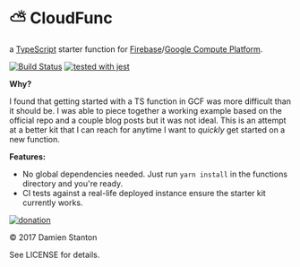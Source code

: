 # ⛅️  CloudFunc

a [TypeScript](http://www.typescriptlang.org/) starter function for [Firebase](https://firebase.google.com/docs/functions/)/[Google Compute Platform](https://cloud.google.com/functions/).

[![Build Status](https://travis-ci.org/damienstanton/cloudfunc.svg?branch=master)](https://travis-ci.org/damienstanton/cloudfunc)
[![tested with jest](https://img.shields.io/badge/tested_with-jest-99424f.svg)](https://github.com/facebook/jest)

**Why?**

I found that getting started with a TS function in GCF was more difficult than it should be. I was able to piece together a working example based on the official repo and a couple blog posts but it was not ideal. This is an attempt at a better kit that I can reach for anytime I want to _quickly_ get started on a new function.

**Features:**

- No global dependencies needed. Just run `yarn install` in the functions directory and you're ready.
- CI tests against a real-life deployed instance ensure the starter kit currently works.

[![donation](https://img.shields.io/badge/☕️-Buy_me_coffee-green.svg)](https://paypal.me/damienstanton) 

© 2017 Damien Stanton

See LICENSE for details.
